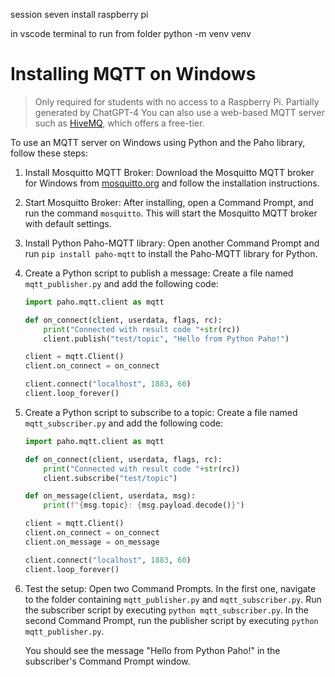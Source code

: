 session seven install raspberry pi

in vscode terminal to run from folder 
python -m venv venv

# Installing MQTT on Windows

> Only required for students with no access to a Raspberry Pi. Partially generated by ChatGPT-4
> You can also use a web-based MQTT server such as [HiveMQ](https://console.hivemq.cloud/), which offers a free-tier.

To use an MQTT server on Windows using Python and the Paho library, follow these steps:

1. Install Mosquitto MQTT Broker:
   Download the Mosquitto MQTT broker for Windows from [mosquitto.org](https://mosquitto.org/download/) and follow the installation instructions.

2. Start Mosquitto Broker:
   After installing, open a Command Prompt, and run the command `mosquitto`. This will start the Mosquitto MQTT broker with default settings.

3. Install Python Paho-MQTT library:
   Open another Command Prompt and run `pip install paho-mqtt` to install the Paho-MQTT library for Python.

4. Create a Python script to publish a message:
   Create a file named `mqtt_publisher.py` and add the following code:

   ```python
   import paho.mqtt.client as mqtt

   def on_connect(client, userdata, flags, rc):
       print("Connected with result code "+str(rc))
       client.publish("test/topic", "Hello from Python Paho!")

   client = mqtt.Client()
   client.on_connect = on_connect

   client.connect("localhost", 1883, 60)
   client.loop_forever()
   ```

5. Create a Python script to subscribe to a topic:
   Create a file named `mqtt_subscriber.py` and add the following code:

   ```python
   import paho.mqtt.client as mqtt

   def on_connect(client, userdata, flags, rc):
       print("Connected with result code "+str(rc))
       client.subscribe("test/topic")

   def on_message(client, userdata, msg):
       print(f"{msg.topic}: {msg.payload.decode()}")

   client = mqtt.Client()
   client.on_connect = on_connect
   client.on_message = on_message

   client.connect("localhost", 1883, 60)
   client.loop_forever()
   ```

6. Test the setup:
   Open two Command Prompts. In the first one, navigate to the folder containing `mqtt_publisher.py` and `mqtt_subscriber.py`. Run the subscriber script by executing `python mqtt_subscriber.py`. In the second Command Prompt, run the publisher script by executing `python mqtt_publisher.py`.

   You should see the message "Hello from Python Paho!" in the subscriber's Command Prompt window.
